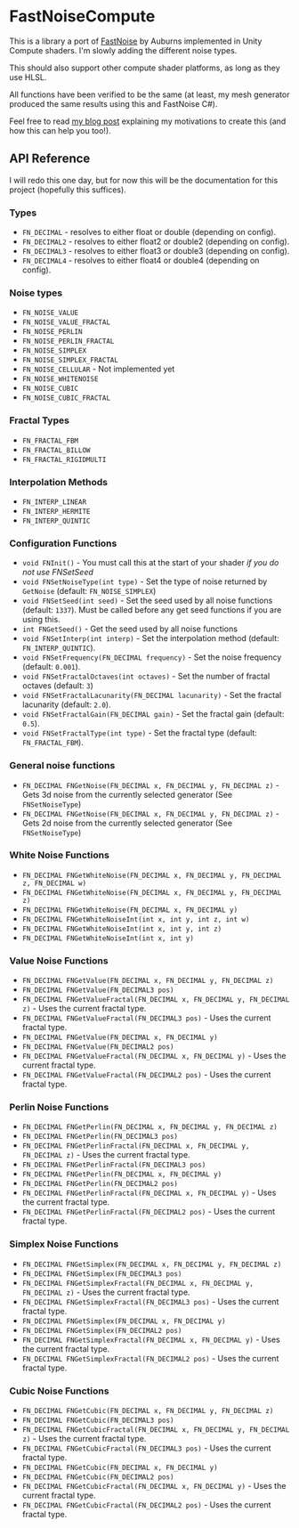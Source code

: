 # FastNoiseCompute
This is a library a port of [FastNoise](https://github.com/Auburns/FastNoise) by Auburns implemented in Unity Compute shaders. I'm slowly adding the different noise types.

This should also support other compute shader platforms, as long as they use HLSL.

All functions have been verified to be the same (at least, my mesh generator produced the same results using this and FastNoise C#).

Feel free to read [my blog post](http://www.nerdthings.dev/2020/07/20/unity-compute-noise) explaining my motivations to create this (and how this can help you too!).

## API Reference

I will redo this one day, but for now this will be the documentation for this project (hopefully this suffices).

### Types

- `FN_DECIMAL` - resolves to either float or double (depending on config).
- `FN_DECIMAL2` - resolves to either float2 or double2 (depending on config).
- `FN_DECIMAL3` - resolves to either float3 or double3 (depending on config).
- `FN_DECIMAL4` - resolves to either float4 or double4 (depending on config).

### Noise types

- `FN_NOISE_VALUE`
- `FN_NOISE_VALUE_FRACTAL`
- `FN_NOISE_PERLIN`
- `FN_NOISE_PERLIN_FRACTAL`
- `FN_NOISE_SIMPLEX`
- `FN_NOISE_SIMPLEX_FRACTAL`
- `FN_NOISE_CELLULAR` - Not implemented yet
- `FN_NOISE_WHITENOISE`
- `FN_NOISE_CUBIC`
- `FN_NOISE_CUBIC_FRACTAL`

### Fractal Types

- `FN_FRACTAL_FBM`
- `FN_FRACTAL_BILLOW`
- `FN_FRACTAL_RIGIDMULTI`

### Interpolation Methods

- `FN_INTERP_LINEAR`
- `FN_INTERP_HERMITE`
- `FN_INTERP_QUINTIC`

### Configuration Functions

- `void FNInit()` - You must call this at the start of your shader *if you do not use FNSetSeed*
- `void FNSetNoiseType(int type)` - Set the type of noise returned by `GetNoise` (default: `FN_NOISE_SIMPLEX`)
- `void FNSetSeed(int seed)` - Set the seed used by all noise functions (default: `1337`). Must be called before any get seed functions if you are using this.
- `int FNGetSeed()` - Get the seed used by all noise functions
- `void FNSetInterp(int interp)` - Set the interpolation method (default: `FN_INTERP_QUINTIC`).
- `void FNSetFrequency(FN_DECIMAL frequency)` - Set the noise frequency (default: `0.001`).
- `void FNSetFractalOctaves(int octaves)` - Set the number of fractal octaves (default: `3`)
- `void FNSetFractalLacunarity(FN_DECIMAL lacunarity)` - Set the fractal lacunarity (default: `2.0`).
- `void FNSetFractalGain(FN_DECIMAL gain)` - Set the fractal gain (default: `0.5`).
- `void FNSetFractalType(int type)` - Set the fractal type (default: `FN_FRACTAL_FBM`).

### General noise functions

- `FN_DECIMAL FNGetNoise(FN_DECIMAL x, FN_DECIMAL y, FN_DECIMAL z)` - Gets 3d noise from the currently selected generator (See `FNSetNoiseType`)
- `FN_DECIMAL FNGetNoise(FN_DECIMAL x, FN_DECIMAL y, FN_DECIMAL z)` - Gets 2d noise from the currently selected generator (See `FNSetNoiseType`)

### White Noise Functions

- `FN_DECIMAL FNGetWhiteNoise(FN_DECIMAL x, FN_DECIMAL y, FN_DECIMAL z, FN_DECIMAL w)`
- `FN_DECIMAL FNGetWhiteNoise(FN_DECIMAL x, FN_DECIMAL y, FN_DECIMAL z)`
- `FN_DECIMAL FNGetWhiteNoise(FN_DECIMAL x, FN_DECIMAL y)`
- `FN_DECIMAL FNGetWhiteNoiseInt(int x, int y, int z, int w)`
- `FN_DECIMAL FNGetWhiteNoiseInt(int x, int y, int z)`
- `FN_DECIMAL FNGetWhiteNoiseInt(int x, int y)`

### Value Noise Functions

- `FN_DECIMAL FNGetValue(FN_DECIMAL x, FN_DECIMAL y, FN_DECIMAL z)`
- `FN_DECIMAL FNGetValue(FN_DECIMAL3 pos)`
- `FN_DECIMAL FNGetValueFractal(FN_DECIMAL x, FN_DECIMAL y, FN_DECIMAL z)` - Uses the current fractal type.
- `FN_DECIMAL FNGetValueFractal(FN_DECIMAL3 pos)` - Uses the current fractal type.
- `FN_DECIMAL FNGetValue(FN_DECIMAL x, FN_DECIMAL y)`
- `FN_DECIMAL FNGetValue(FN_DECIMAL2 pos)`
- `FN_DECIMAL FNGetValueFractal(FN_DECIMAL x, FN_DECIMAL y)` - Uses the current fractal type.
- `FN_DECIMAL FNGetValueFractal(FN_DECIMAL2 pos)` - Uses the current fractal type.

### Perlin Noise Functions

- `FN_DECIMAL FNGetPerlin(FN_DECIMAL x, FN_DECIMAL y, FN_DECIMAL z)`
- `FN_DECIMAL FNGetPerlin(FN_DECIMAL3 pos)`
- `FN_DECIMAL FNGetPerlinFractal(FN_DECIMAL x, FN_DECIMAL y, FN_DECIMAL z)` - Uses the current fractal type.
- `FN_DECIMAL FNGetPerlinFractal(FN_DECIMAL3 pos)`
- `FN_DECIMAL FNGetPerlin(FN_DECIMAL x, FN_DECIMAL y)`
- `FN_DECIMAL FNGetPerlin(FN_DECIMAL2 pos)`
- `FN_DECIMAL FNGetPerlinFractal(FN_DECIMAL x, FN_DECIMAL y)` - Uses the current fractal type.
- `FN_DECIMAL FNGetPerlinFractal(FN_DECIMAL2 pos)` - Uses the current fractal type.

### Simplex Noise Functions

- `FN_DECIMAL FNGetSimplex(FN_DECIMAL x, FN_DECIMAL y, FN_DECIMAL z)`
- `FN_DECIMAL FNGetSimplex(FN_DECIMAL3 pos)`
- `FN_DECIMAL FNGetSimplexFractal(FN_DECIMAL x, FN_DECIMAL y, FN_DECIMAL z)` - Uses the current fractal type.
- `FN_DECIMAL FNGetSimplexFractal(FN_DECIMAL3 pos)` - Uses the current fractal type.
- `FN_DECIMAL FNGetSimplex(FN_DECIMAL x, FN_DECIMAL y)`
- `FN_DECIMAL FNGetSimplex(FN_DECIMAL2 pos)`
- `FN_DECIMAL FNGetSimplexFractal(FN_DECIMAL x, FN_DECIMAL y)` - Uses the current fractal type.
- `FN_DECIMAL FNGetSimplexFractal(FN_DECIMAL2 pos)` - Uses the current fractal type.

### Cubic Noise Functions

- `FN_DECIMAL FNGetCubic(FN_DECIMAL x, FN_DECIMAL y, FN_DECIMAL z)`
- `FN_DECIMAL FNGetCubic(FN_DECIMAL3 pos)`
- `FN_DECIMAL FNGetCubicFractal(FN_DECIMAL x, FN_DECIMAL y, FN_DECIMAL z)` - Uses the current fractal type.
- `FN_DECIMAL FNGetCubicFractal(FN_DECIMAL3 pos)` - Uses the current fractal type.
- `FN_DECIMAL FNGetCubic(FN_DECIMAL x, FN_DECIMAL y)`
- `FN_DECIMAL FNGetCubic(FN_DECIMAL2 pos)`
- `FN_DECIMAL FNGetCubicFractal(FN_DECIMAL x, FN_DECIMAL y)` - Uses the current fractal type.
- `FN_DECIMAL FNGetCubicFractal(FN_DECIMAL2 pos)` - Uses the current fractal type.
